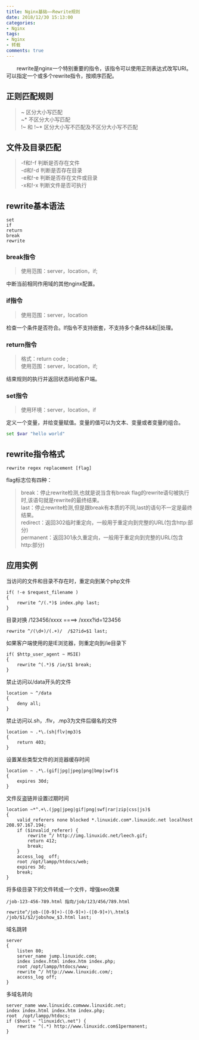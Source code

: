 ```yaml
---
title: Nginx基础——Rewrite规则
date: 2018/12/30 15:13:00
categories: 
- Nginx
tags: 
- Nginx
- 转载
comments: true
---
```

&emsp;&emsp;rewrite是nginx一个特别重要的指令，该指令可以使用正则表达式改写URI。可以指定一个或多个rewrite指令，按顺序匹配。

## 正则匹配规则

> ~  区分大小写匹配  
> ~* 不区分大小写匹配  
> !~ 和 !~* 区分大小写不匹配及不区分大小写不匹配  

## 文件及目录匹配

> -f和!-f 判断是否存在文件  
> -d和!-d 判断是否存在目录  
> -e和!-e 判断是否存在文件或目录  
> -x和!-x 判断文件是否可执行

## rewrite基本语法

```
set  
if  
return
break
rewrite
```

### break指令  
> 使用范围：server，location，if;  

中断当前相同作用域的其他nginx配置。  

### if指令  
> 使用范围：server，location  

检查一个条件是否符合。If指令不支持嵌套，不支持多个条件&&和||处理。

### return指令
> 格式：return code ;  
  使用范围：server，location，if;

结束规则的执行并返回状态码给客户端。

### set指令
> 使用环境：server，location，if  

定义一个变量，并给变量赋值。变量的值可以为文本、变量或者变量的组合。
``` bash
set $var "hello world"
```

## rewrite指令格式
    rewrite regex replacement [flag]
flag标志位有四种：
> break：停止rewrite检测,也就是说当含有break flag的rewrite语句被执行时,该语句就是rewrite的最终结果。   
  last：停止rewrite检测,但是跟break有本质的不同,last的语句不一定是最终结果。  
  redirect：返回302临时重定向，一般用于重定向到完整的URL(包含http:部分)   
  permanent：返回301永久重定向，一般用于重定向到完整的URL(包含http:部分)  

## 应用实例
当访问的文件和目录不存在时，重定向到某个php文件

    if( !-e $request_filename )
    {
        rewrite ^/(.*)$ index.php last;
    }
    
目录对换 /123456/xxxx ====> /xxxx?id=123456

    rewrite ^/(\d+)/(.+)/  /$2?id=$1 last;
    
如果客户端使用的是IE浏览器，则重定向到/ie目录下

    if( $http_user_agent ~ MSIE)
    {
        rewrite ^(.*)$ /ie/$1 break;
    }
    
禁止访问以/data开头的文件

    location ~ ^/data
    {
        deny all;
    }
    
禁止访问以.sh，.flv，.mp3为文件后缀名的文件

    location ~ .*\.(sh|flv|mp3)$
    {
        return 403;
    }
    
设置某些类型文件的浏览器缓存时间

    location ~ .*\.(gif|jpg|jpeg|png|bmp|swf)$
    {
        expires 30d;
    }
    
文件反盗链并设置过期时间

    location ~*^.+\.(jpg|jpeg|gif|png|swf|rar|zip|css|js)$ 
    {
        valid_referers none blocked *.linuxidc.com*.linuxidc.net localhost 208.97.167.194;
        if ($invalid_referer) {
            rewrite ^/ http://img.linuxidc.net/leech.gif;
            return 412;
            break;
        }
        access_log  off;
        root /opt/lampp/htdocs/web;
        expires 3d;
        break;
    }
    
将多级目录下的文件转成一个文件，增强seo效果
    
    /job-123-456-789.html 指向/job/123/456/789.html
    
    rewrite^/job-([0-9]+)-([0-9]+)-([0-9]+)\.html$ /job/$1/$2/jobshow_$3.html last;
    
域名跳转

    server
    {
        listen 80;
        server_name jump.linuxidc.com;
        index index.html index.htm index.php;
        root /opt/lampp/htdocs/www;
        rewrite ^/ http://www.linuxidc.com/;
        access_log off;
    }
    
多域名转向

    server_name www.linuxidc.comwww.linuxidc.net;
    index index.html index.htm index.php;
    root  /opt/lampp/htdocs;
    if ($host ~ "linuxidc\.net") {
        rewrite ^(.*) http://www.linuxidc.com$1permanent;
    }
